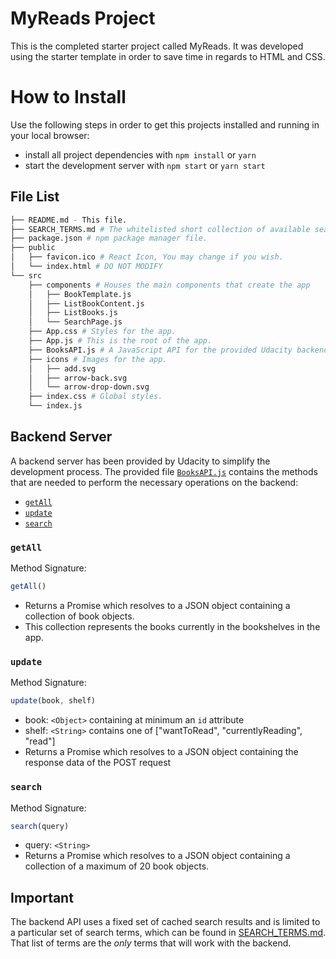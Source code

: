 # MyReads Project

This is the completed starter project called MyReads. It was developed using the starter template in order to save time in regards to HTML and CSS.

# How to Install
Use the following steps in order to get this projects installed and running in your local browser:

* install all project dependencies with `npm install` or `yarn`
* start the development server with `npm start` or `yarn start`

## File List
```bash
├── README.md - This file.
├── SEARCH_TERMS.md # The whitelisted short collection of available search terms for you to use with this app.
├── package.json # npm package manager file.
├── public
│   ├── favicon.ico # React Icon, You may change if you wish.
│   └── index.html # DO NOT MODIFY
└── src
    ├── components # Houses the main components that create the app
    │   ├── BookTemplate.js
    │   ├── ListBookContent.js
    │   ├── ListBooks.js
    │   └── SearchPage.js
    ├── App.css # Styles for the app.
    ├── App.js # This is the root of the app.
    ├── BooksAPI.js # A JavaScript API for the provided Udacity backend. Instructions for the methods are below.
    ├── icons # Images for the app.
    │   ├── add.svg
    │   ├── arrow-back.svg
    │   └── arrow-drop-down.svg
    ├── index.css # Global styles.
    └── index.js
```

## Backend Server

A backend server has been provided by Udacity to simplify the development process.
The provided file [`BooksAPI.js`](src/BooksAPI.js) contains the methods that are needed to perform the necessary operations on the backend:

* [`getAll`](#getall)
* [`update`](#update)
* [`search`](#search)

### `getAll`

Method Signature:

```js
getAll()
```

* Returns a Promise which resolves to a JSON object containing a collection of book objects.
* This collection represents the books currently in the bookshelves in the app.

### `update`

Method Signature:

```js
update(book, shelf)
```

* book: `<Object>` containing at minimum an `id` attribute
* shelf: `<String>` contains one of ["wantToRead", "currentlyReading", "read"]
* Returns a Promise which resolves to a JSON object containing the response data of the POST request

### `search`

Method Signature:

```js
search(query)
```

* query: `<String>`
* Returns a Promise which resolves to a JSON object containing a collection of a maximum of 20 book objects.

## Important
The backend API uses a fixed set of cached search results and is limited to a particular set of search terms, which can be found in [SEARCH_TERMS.md](SEARCH_TERMS.md). That list of terms are the _only_ terms that will work with the backend.